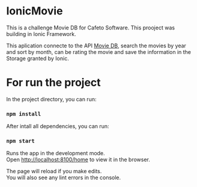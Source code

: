 # IonicMovie
This is a challenge Movie DB for Cafeto Software. This prooject was building in Ionic Framework.

This aplication connecte to the API [Movie DB](https://www.themoviedb.org/documentation/api), search the movies by year and sort by month, can be rating the movie and save the information in the Storage granted by Ionic.

# For run the project
In the project directory, you can run:

### `npm install`

After intall all dependencies, you can run:

### `npm start`

Runs the app in the development mode.<br>
Open [http://localhost:8100/home](http://localhost:8100/home) to view it in the browser.

The page will reload if you make edits.<br>
You will also see any lint errors in the console.